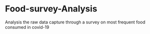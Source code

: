 # Food-survey-Analysis
Analysis the raw data capture through a survey on most frequent food consumed in covid-19

